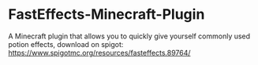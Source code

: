 # FastEffects-Minecraft-Plugin
A Minecraft plugin that allows you to quickly give yourself commonly used potion effects, download on spigot:
https://www.spigotmc.org/resources/fasteffects.89764/
